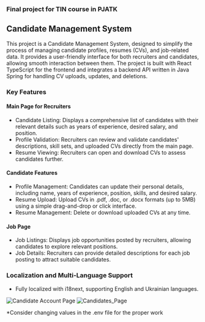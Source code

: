 ### Final project for TIN course in PJATK
## Candidate Management System

This project is a Candidate Management System, designed to simplify the process of managing candidate profiles, resumes (CVs), and job-related data. It provides a user-friendly interface for both recruiters and candidates, allowing smooth interaction between them. The project is built with React TypeScript for the frontend and integrates a backend API written in Java Spring for handling CV uploads, updates, and deletions.

### Key Features
#### Main Page for Recruiters  
- Candidate Listing: Displays a comprehensive list of candidates with their relevant details such as years of experience, desired salary, and position.  
- Profile Validation: Recruiters can review and validate candidates' descriptions, skill sets, and uploaded CVs directly from the main page.  
- Resume Viewing: Recruiters can open and download CVs to assess candidates further.  

#### Candidate Features
- Profile Management: Candidates can update their personal details, including name, years of experience, position, skills, and desired salary.  
- Resume Upload: Upload CVs in .pdf, .doc, or .docx formats (up to 5MB) using a simple drag-and-drop or click interface.  
- Resume Management: Delete or download uploaded CVs at any time.  
#### Job Page
- Job Listings: Displays job opportunities posted by recruiters, allowing candidates to explore relevant positions.  
- Job Details: Recruiters can provide detailed descriptions for each job posting to attract suitable candidates.  

### Localization and Multi-Language Support
- Fully localized with i18next, supporting English and Ukrainian languages.

![Candidate Account Page](https://github.com/user-attachments/assets/4969ca39-7ebb-4235-b6c9-4d4ee352cc8e)
![Candidates_Page](https://github.com/user-attachments/assets/dbf3d1e3-bcb5-4281-a5b1-debe108250f1)

*Consider changing values in the .env file for the proper work
